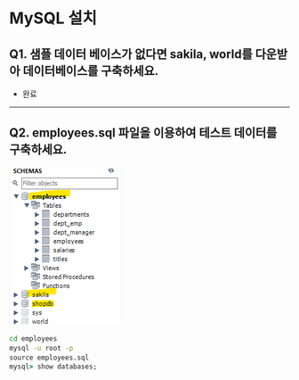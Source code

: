# MySQL 설치

## Q1. 샘플 데이터 베이스가 없다면 sakila, world를 다운받아 데이터베이스를 구축하세요.

- 완료

---

## Q2. employees.sql 파일을 이용하여 테스트 데이터를 구축하세요.

![image](./01_mysql.png)

```cmd
cd employees
mysql -u root -p
source employees.sql
mysql> show databases;
```
